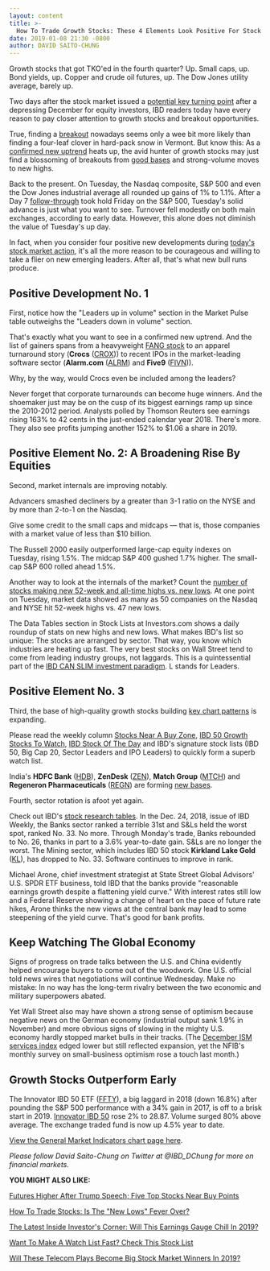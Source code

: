 ```yaml
---
layout: content
title: >-
  How To Trade Growth Stocks: These 4 Elements Look Positive For Stock Market Bulls
date: 2019-01-08 21:30 -0800
author: DAVID SAITO-CHUNG
---
```






Growth stocks that got TKO'ed in the fourth quarter? Up. Small caps, up. Bond yields, up. Copper and crude oil futures, up. The Dow Jones utility average, barely up.




Two days after the stock market issued a [potential key turning point](https://www.investors.com/how-to-invest/investors-corner/how-to-find-next-stock-market-bottom/) after a depressing December for equity investors, IBD readers today have every reason to pay closer attention to growth stocks and breakout opportunities.


True, finding a [breakout](https://www.investors.com/how-to-invest/investors-corner/what-is-stock-breakout/) nowadays seems only a wee bit more likely than finding a four-leaf clover in hard-pack snow in Vermont. But know this: As a [confirmed new uptrend](https://www.investors.com/how-to-invest/investors-corner/how-to-find-next-stock-market-bottom/) heats up, the avid hunter of growth stocks may just find a blossoming of breakouts from [good bases](https://www.investors.com/how-to-invest/investors-corner/how-to-trade-stocks-base-stock-charts/) and strong-volume moves to new highs.


Back to the present. On Tuesday, the Nasdaq composite, S&P 500 and even the Dow Jones industrial average all rounded up gains of 1% to 1.1%. After a Day 7 [follow-through](https://www.investors.com/market-trend/the-big-picture/dow-stock-market-gains/) took hold Friday on the S&P 500, Tuesday's solid advance is just what you want to see. Turnover fell modestly on both main exchanges, according to early data. However, this alone does not diminish the value of Tuesday's up day.


In fact, when you consider four positive new developments during [today's stock market action](https://www.investors.com/market-trend/stock-market-today/stock-market-today-market-trends-best-stocks-buy-watch/), it's all the more reason to be courageous and willing to take a flier on new emerging leaders. After all, that's what new bull runs produce.


Positive Development No. 1
--------------------------


First, notice how the "Leaders up in volume" section in the Market Pulse table outweighs the "Leaders down in volume" section.


That's exactly what you want to see in a confirmed new uptrend. And the list of gainers spans from a heavyweight [FANG stock](https://www.investors.com/news/technology/fang-stocks-news-quotes-facebook-amazon-netflix-google/) to an apparel turnaround story (**Crocs** ([CROX](https://research.investors.com/quote.aspx?symbol=CROX))) to recent IPOs in the market-leading software sector (**Alarm.com** ([ALRM](https://research.investors.com/quote.aspx?symbol=ALRM)) and **Five9** ([FIVN](https://research.investors.com/quote.aspx?symbol=FIVN))).


Why, by the way, would Crocs even be included among the leaders?


Never forget that corporate turnarounds can become huge winners. And the shoemaker just may be on the cusp of its biggest earnings ramp up since the 2010-2012 period. Analysts polled by Thomson Reuters see earnings rising 163% to 42 cents in the just-ended calendar year 2018. There's more. They also see profits jumping another 152% to $1.06 a share in 2019.



Positive Element No. 2: A Broadening Rise By Equities
-----------------------------------------------------


Second, market internals are improving notably.


Advancers smashed decliners by a greater than 3-1 ratio on the NYSE and by more than 2-to-1 on the Nasdaq.


Give some credit to the small caps and midcaps — that is, those companies with a market value of less than $10 billion.


The Russell 2000 easily outperformed large-cap equity indexes on Tuesday, rising 1.5%. The midcap S&P 400 gushed 1.7% higher. The small-cap S&P 600 rolled ahead 1.5%.


Another way to look at the internals of the market? Count the [number of stocks making new 52-week and all-time highs vs. new lows](https://www.investors.com/stock-lists/new-highs/new-highs-lows-stocks/). At one point on Tuesday, market data showed as many as 50 companies on the Nasdaq and NYSE hit 52-week highs vs. 47 new lows.


The Data Tables section in Stock Lists at Investors.com shows a daily roundup of stats on new highs and new lows. What makes IBD's list so unique: The stocks are arranged by sector. That way, you know which industries are heating up fast. The very best stocks on Wall Street tend to come from leading industry groups, not laggards. This is a quintessential part of the [IBD CAN SLIM investment paradigm](https://www.investors.com/ibd-university/can-slim/). L stands for Leaders.


Positive Element No. 3
----------------------


Third, the base of high-quality growth stocks building [key chart patterns](https://www.investors.com/how-to-invest/investors-corner/chart-reading-basics-how-a-buy-point-marks-a-time-of-opportunity/) is expanding.


Please read the weekly column [Stocks Near A Buy Zone](https://www.investors.com/category/stock-lists/stocks-near-a-buy-zone/), [IBD 50 Growth Stocks To Watch](https://www.investors.com/research/ibd-50-growth-stocks-to-watch/), [IBD Stock Of The Day](https://www.investors.com/research/ibd-stock-of-the-day/) and IBD's signature stock lists (IBD 50, Big Cap 20, Sector Leaders and IPO Leaders) to quickly form a superb watch list.



India's **HDFC Bank** ([HDB](https://research.investors.com/quote.aspx?symbol=HDB)), **ZenDesk** ([ZEN](https://research.investors.com/quote.aspx?symbol=ZEN)), **Match Group** ([MTCH](https://research.investors.com/quote.aspx?symbol=MTCH)) and **Regeneron Pharmaceuticals** ([REGN](https://research.investors.com/quote.aspx?symbol=REGN)) are forming [new bases](https://www.investors.com/how-to-invest/investors-corner/how-to-trade-stocks-base-stock-charts/).


Fourth, sector rotation is afoot yet again.


Check out IBD's [stock research tables](https://www.investors.com/data-tables/ibd-smart-nyse-nasdaq-tables-jan-07-2019/). In the Dec. 24, 2018, issue of IBD Weekly, the Banks sector ranked a terrible 31st and S&Ls held the worst spot, ranked No. 33. No more. Through Monday's trade, Banks rebounded to No. 26, thanks in part to a 3.6% year-to-date gain. S&Ls are no longer the worst. The Mining sector, which includes IBD 50 stock **Kirkland Lake Gold** ([KL](https://research.investors.com/quote.aspx?symbol=KL)), has dropped to No. 33. Software continues to improve in rank.


Michael Arone, chief investment strategist at State Street Global Advisors' U.S. SPDR ETF business, told IBD that the banks provide "reasonable earnings growth despite a flattening yield curve." With interest rates still low and a Federal Reserve showing a change of heart on the pace of future rate hikes, Arone thinks the new views at the central bank may lead to some steepening of the yield curve. That's good for bank profits.


Keep Watching The Global Economy
--------------------------------


Signs of progress on trade talks between the U.S. and China evidently helped encourage buyers to come out of the woodwork. One U.S. official told news wires that negotiations will continue Wednesday. Make no mistake: In no way has the long-term rivalry between the two economic and military superpowers abated.


Yet Wall Street also may have shown a strong sense of optimism because negative news on the German economy (industrial output sank 1.9% in November) and more obvious signs of slowing in the mighty U.S. economy hardly stopped market bulls in their tracks. (The [December ISM services index](https://research.investors.com/economic-calendar/) edged lower but still reflected expansion, yet the NFIB's monthly survey on small-business optimism rose a touch last month.)


Growth Stocks Outperform Early
------------------------------


The Innovator IBD 50 ETF ([FFTY](https://research.investors.com/quote.aspx?symbol=FFTY)), a big laggard in 2018 (down 16.8%) after pounding the S&P 500 performance with a 34% gain in 2017, is off to a brisk start in 2019. [Innovator IBD 50](http://www.innovatoretfs.com/etf/?ticker=ffty) rose 2% to 28.87. Volume surged 80% above average. The exchange traded fund is now up 4.5% year to date.


[View the General Market Indicators chart page here](https://www.investors.com/wp-content/uploads/2019/01/IBD0801152558GMI.pdf).


*Please follow David Saito-Chung on Twitter at @IBD\_DChung for more on financial markets.*


**YOU MIGHT ALSO LIKE:**


[Futures Higher After Trump Speech; Five Top Stocks Near Buy Points](https://www.investors.com/market-trend/stock-market-today/dow-jones-futures-trump-speech-amgen-chipotle-verizon-union-pacific-five9/)


[How To Trade Stocks: Is The "New Lows" Fever Over?](https://www.investors.com/stock-lists/new-highs/new-highs-lows-stocks/)


[The Latest Inside Investor's Corner: Will This Earnings Gauge Chill In 2019?](https://www.investors.com/how-to-invest/investors-corner/how-to-analyze-growth-stocks-earnings-2019/)


[Want To Make A Watch List Fast? Check This Stock List](https://research.investors.com/stock-lists/ibd-50/)


[Will These Telecom Plays Become Big Stock Market Winners In 2019?](https://www.investors.com/market-trend/stock-market-today/boeing-helps-dow-jones-beat-nasdaq/)




